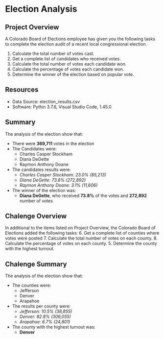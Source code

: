# Election Analysis

## Project Overview
A Colorado Board of Elections employee has given you the following tasks to complete the election audit of a recent local congressional election.
1. Calculate the total number of votes cast.
2. Get a complete list of candidates who received votes.
3. Calculate the total number of votes each candidate won.
4. Calculate the percentage of votes each candidate won.
5. Determine the winner of the election based on popular vote.

## Resources
* Data Source: election_results.csv
* Software: Pythin 3.7.6, Visual Studio Code, 1.45.0

## Summary
The analysis of the election show that:

* There were **369,711** votes in the election
* The Candidates were:
  * Charles Casper Stockham
  * Diana DeGette
  * Raymon Anthony Doane
* The candidates results were:
  * *Charles Casper Stockham: 23.0% (85,213)*
  * *Diana DeGette: 73.8% (272,892)*
  * *Raymon Anthony Doane: 3.1% (11,606)*
* The winner of the election was:
  * **Diana DeGette**, who received **73.8%** of the votes and **272,892** number of votes
  
## Chalenge Overview
In additional to the items listed on Project Overview, the Colorado Board of Elections added the following tasks:
6. Get a complete list of counties where votes were posted
7. Calculate the total number of votes on each county.
8. Calculate the percentage of votes on each county.
5. Determine the county with the highest turnout.

## Chalenge Summary
The analysis of the election show that:

* The counties were:
  * Jefferson
  * Denver
  * Arapahoe
* The results per county were:
  * *Jefferson: 10.5% (38,855)*
  * *Denver: 82.8% (306,055)*
  * *Arapahoe: 6.7% (24,801)*
* The county with the highest turnout was:
  * **Denver**
